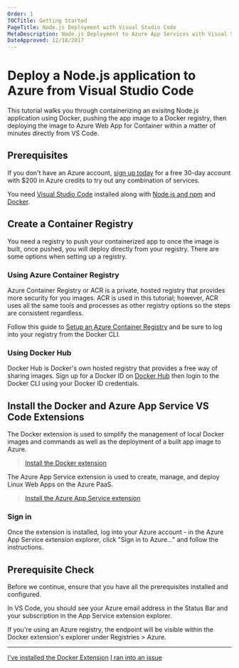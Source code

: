 ```yaml
---
Order: 1
TOCTitle: Getting Started
PageTitle: Node.js Deployment with Visual Studio Code
MetaDescription: Node.js Deployment to Azure App Services with Visual Studio Code
DateApproved: 12/18/2017
---
```


# Deploy a Node.js application to Azure from Visual Studio Code

This tutorial walks you through containerizing an exisitng Node.js application
using Docker, pushing the app image to a Docker registry, then deploying the
image to Azure Web App for Container within a matter of minutes directly from
VS Code.

## Prerequisites

If you don't have an Azure account, [sign up today](https://azure.microsoft.com/en-us/free/?utm_source=campaign&utm_campaign=vscode-tutorial-node-git&mktingSource=vscode-tutorial-node-git)
for a free 30-day account with $200 in Azure credits to try out any combination
of services.

You need [Visual Studio Code](https://code.visualstudio.com/) installed along
with [Node.js and npm](https://nodejs.org/en/download) and [Docker](https://www.docker.com/community-edition).

## Create a Container Registry

You need a registry to push your containerized app to once the image is built,
once pushed, you will deploy directly from your registry. There are some options
when setting up a registry.

### Using Azure Container Registry

Azure Container Registry or ACR is a private, hosted registry that provides more
security for you images. ACR is used in this tutorial; however, ACR uses all the
same tools and processes as other registry options so the steps are consistent
regardless.

Follow this guide to [Setup an Azure Container Registry](https://docs.microsoft.com/en-us/azure/container-registry/container-registry-get-started-portal)
and be sure to log into your registry from the Docker CLI.

### Using Docker Hub

Docker Hub is Docker's own hosted registry that provides a free way of sharing
images. Sign up for a Docker ID on [Docker Hub](https://hub.docker.com/) then
login to the Docker CLI using your Docker ID credentials.

## Install the Docker and Azure App Service VS Code Extensions

The Docker extension is used to simplify the management of local Docker images
and commands as well as the deployment of a built app image to Azure.

> [Install the Docker extension](https://marketplace.visualstudio.com/items?itemName=PeterJausovec.vscode-docker)

The Azure App Service extension is used to create, manage, and deploy Linux Web
Apps on the Azure PaaS.

> [Install the Azure App Service extension](https://marketplace.visualstudio.com/items?itemName=ms-azuretools.vscode-azureappservice)

### Sign in

Once the extension is installed, log into your Azure account - in the Azure App
Service extension explorer, click "Sign in to Azure..." and follow the
instructions.

## Prerequisite Check

Before we continue, ensure that you have all the prerequisites installed and
configured.

In VS Code, you should see your Azure email address in the Status Bar and your
subscription in the App Service extension explorer.

If you're using an Azure registry, the endpoint will be visible within the
Docker extension's explorer under Registries > Azure.

----

<a class="tutorial-next-btn" href="/tutorials/nodejs-deployment-docker/create-app">I've installed the Docker Extension</a>
<a class="tutorial-feedback-btn" onclick="reportIssue('node-deployment-docker', 'getting-started')" href="javascript:void(0)">I ran into an issue</a>
